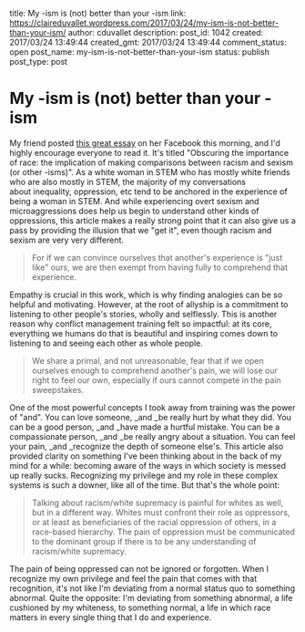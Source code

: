 title: My -ism is (not) better than your -ism
link: https://claireduvallet.wordpress.com/2017/03/24/my-ism-is-not-better-than-your-ism/
author: cduvallet
description: 
post_id: 1042
created: 2017/03/24 13:49:44
created_gmt: 2017/03/24 13:49:44
comment_status: open
post_name: my-ism-is-not-better-than-your-ism
status: publish
post_type: post

# My -ism is (not) better than your -ism

My friend posted [this great essay](http://scholarship.law.duke.edu/cgi/viewcontent.cgi?article=3148&context=dlj) on her Facebook this morning, and I'd highly encourage everyone to read it. It's titled "Obscuring the importance of race: the implication of making comparisons between racism and sexism (or other -isms)". As a white woman in STEM who has mostly white friends who are also mostly in STEM, the majority of my conversations about inequality, oppression, etc tend to be anchored in the experience of being a woman in STEM. And while experiencing overt sexism and microaggressions does help us begin to understand other kinds of oppressions, this article makes a really strong point that it can also give us a pass by providing the illusion that we "get it", even though racism and sexism are very very different. 

> For if we can convince ourselves that another's experience is "just like" ours, we are then exempt from having fully to comprehend that experience.

Empathy is crucial in this work, which is why finding analogies can be so helpful and motivating. However, at the root of allyship is a commitment to listening to other people's stories, wholly and selflessly. This is another reason why conflict management training felt so impactful: at its core, everything we humans do that is beautiful and inspiring comes down to listening to and seeing each other as whole people. 

> We share a primal, and not unreasonable, fear that if we open ourselves enough to comprehend another's pain, we will lose our right to feel our own, especially if ours cannot compete in the pain sweepstakes.

One of the most powerful concepts I took away from training was the power of "and". You can love someone, _and _be really hurt by what they did. You can be a good person, _and _have made a hurtful mistake. You can be a compassionate person, _and _be really angry about a situation. You can feel your pain, _and _recognize the depth of someone else's. This article also provided clarity on something I've been thinking about in the back of my mind for a while: becoming aware of the ways in which society is messed up really sucks. Recognizing my privilege and my role in these complex systems is such a downer, like all of the time. But that's the whole point: 

> Talking about racism/white supremacy is painful for whites as well, but in a different way. Whites must confront their role as oppressors, or at least as beneficiaries of the racial oppression of others, in a race-based hierarchy. The pain of oppression must be communicated to the dominant group if there is to be any understanding of racism/white supremacy.

The pain of being oppressed can not be ignored or forgotten. When I recognize my own privilege and feel the pain that comes with that recognition, it's not like I'm deviating from a normal status quo to something abnormal. Quite the opposite: I'm deviating from something abnormal, a life cushioned by my whiteness, to something normal, a life in which race matters in every single thing that I do and experience.